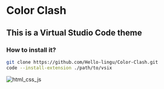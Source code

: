 # Color Clash
## This is a Virtual Studio Code theme
### How to install it?
```bash
git clone https://github.com/Hello-lingu/Color-Clash.git
code --install-extension ./path/to/vsix
```

![html_css_js](https://github.com/Hello-lingu/Color-Clash/edit/master/html_css_js.png)
